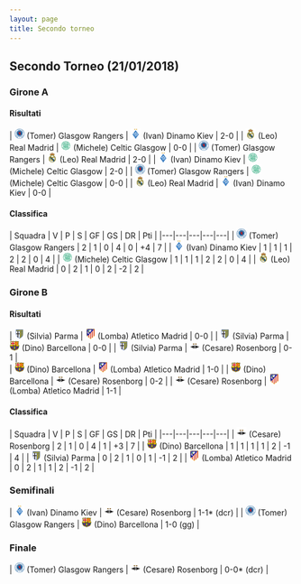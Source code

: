 ```yaml
---
layout: page
title: Secondo torneo
---
```


## Secondo Torneo (21/01/2018)

### Girone A

#### Risultati

| <img src="/thumb/rangers.png" width="18"> (Tomer) Glasgow Rangers | <img src="/thumb/dinamo.png" width="18"> (Ivan) Dinamo Kiev    | 2-0 |
| <img src="/thumb/real.png" width="18"> (Leo) Real Madrid | <img src="/thumb/celtic.png" width="18"> (Michele) Celtic Glasgow   | 0-0 |
| <img src="/thumb/rangers.png" width="18"> (Tomer) Glasgow Rangers | <img src="/thumb/real.png" width="18"> (Leo) Real Madrid    | 2-0 |
| <img src="/thumb/dinamo.png" width="18"> (Ivan) Dinamo Kiev | <img src="/thumb/celtic.png" width="18"> (Michele) Celtic Glasgow  | 2-0 |
| <img src="/thumb/rangers.png" width="18"> (Tomer) Glasgow Rangers | <img src="/thumb/celtic.png" width="18"> (Michele) Celtic Glasgow | 0-0 |
| <img src="/thumb/real.png" width="18"> (Leo) Real Madrid | <img src="/thumb/dinamo.png" width="18"> (Ivan) Dinamo Kiev      | 0-0 |

#### Classifica

| Squadra | V | P | S | GF | GS | DR | Pti |
|---|---|---|---|---|
| <img src="/thumb/rangers.png" width="18"> (Tomer) Glasgow Rangers | 2 | 1 | 0 | 4 | 0 | +4 | 7 |
| <img src="/thumb/dinamo.png" width="18"> (Ivan) Dinamo Kiev | 1 | 1 | 1 | 2 | 2 | 0 | 4 |
| <img src="/thumb/celtic.png" width="18"> (Michele) Celtic Glasgow | 1 | 1 | 1 | 2 | 2 | 0 | 4 |
| <img src="/thumb/real.png" width="18"> (Leo) Real Madrid | 0 | 2 | 1 | 0 | 2 | -2 | 2 |

### Girone B

#### Risultati

| <img src="/thumb/parma.png" width="18"> (Silvia) Parma | <img src="/thumb/atletico.png" width="18"> (Lomba) Atletico Madrid   | 0-0 |
| <img src="/thumb/parma.png" width="18"> (Silvia) Parma | <img src="/thumb/barca.png" width="18"> (Dino) Barcellona    | 0-0 |
| <img src="/thumb/parma.png" width="18"> (Silvia) Parma | <img src="/thumb/rosenborg.png" width="18"> (Cesare) Rosenborg  | 0-1 |	
| <img src="/thumb/barca.png" width="18"> (Dino) Barcellona | <img src="/thumb/atletico.png" width="18"> (Lomba) Atletico Madrid     | 1-0 |
| <img src="/thumb/barca.png" width="18"> (Dino) Barcellona | <img src="/thumb/rosenborg.png" width="18"> (Cesare) Rosenborg    | 0-2 |
| <img src="/thumb/rosenborg.png" width="18"> (Cesare) Rosenborg | <img src="/thumb/atletico.png" width="18"> (Lomba) Atletico Madrid   | 1-1 |

#### Classifica

| Squadra | V | P | S | GF | GS | DR | Pti |
|---|---|---|---|---|
| <img src="/thumb/rosenborg.png" width="18"> (Cesare) Rosenborg | 2 | 1 | 0 | 4 | 1 | +3 | 7 |
| <img src="/thumb/barca.png" width="18"> (Dino) Barcellona | 1 | 1 | 1 | 1 | 2 | -1 | 4 |
| <img src="/thumb/parma.png" width="18"> (Silvia) Parma | 0 | 2 | 1 | 0 | 1 | -1 | 2 |
| <img src="/thumb/atletico.png" width="18"> (Lomba) Atletico Madrid | 0 | 2 | 1 | 1 | 2 | -1 | 2 |

### Semifinali

| <img src="/thumb/dinamo.png" width="18"> (Ivan) Dinamo Kiev | <img src="/thumb/rosenborg.png" width="18"> (Cesare) Rosenborg | 1-1* (dcr) |
| <img src="/thumb/rangers.png" width="18"> (Tomer) Glasgow Rangers | <img src="/thumb/barca.png" width="18"> (Dino) Barcellona  | 1-0 (gg)  |

### Finale

| <img src="/thumb/rangers.png" width="18"> (Tomer) Glasgow Rangers | <img src="/thumb/rosenborg.png" width="18"> (Cesare) Rosenborg | 0-0* (dcr) |

